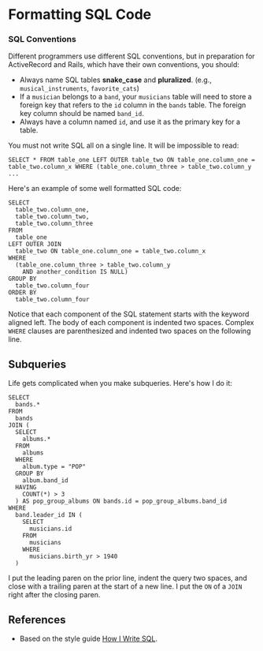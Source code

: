 # Formatting SQL Code

### SQL Conventions

Different programmers use different SQL conventions, but in preparation for ActiveRecord and Rails, which have their own conventions, you should:

*   Always name SQL tables **snake_case** and **pluralized**. (e.g., `musical_instruments`, `favorite_cats`)
*   If a `musician` belongs to a `band`, your `musicians` table will need to store a foreign key that refers to the `id` column in the `bands` table. The foreign key column should be named `band_id`.
*   Always have a column named `id`, and use it as the primary key for a table.

You must not write SQL all on a single line. It will be impossible to read:

    SELECT * FROM table_one LEFT OUTER table_two ON table_one.column_one = table_two.column_x WHERE (table_one.column_three > table_two.column_y ...

Here's an example of some well formatted SQL code:

    SELECT
      table_two.column_one,
      table_two.column_two,
      table_two.column_three
    FROM
      table_one
    LEFT OUTER JOIN
      table_two ON table_one.column_one = table_two.column_x
    WHERE
      (table_one.column_three > table_two.column_y
        AND another_condition IS NULL)
    GROUP BY
      table_two.column_four
    ORDER BY
      table_two.column_four

Notice that each component of the SQL statement starts with the keyword aligned left. The body of each component is indented two spaces. Complex `WHERE` clauses are parenthesized and indented two spaces on the following line.

## Subqueries

Life gets complicated when you make subqueries. Here's how I do it:

    SELECT
      bands.*
    FROM
      bands
    JOIN (
      SELECT
        albums.*
      FROM
        albums
      WHERE
        album.type = "POP"
      GROUP BY
        album.band_id
      HAVING
        COUNT(*) > 3
      ) AS pop_group_albums ON bands.id = pop_group_albums.band_id
    WHERE
      band.leader_id IN (
        SELECT
          musicians.id
        FROM
          musicians
        WHERE
          musicians.birth_yr > 1940
      )

I put the leading paren on the prior line, indent the query two spaces, and close with a trailing paren at the start of a new line. I put the `ON` of a `JOIN` right after the closing paren.

## References

*   Based on the style guide [How I Write SQL](http://www.craigkerstiens.com/2012/11/17/how-i-write-sql).
